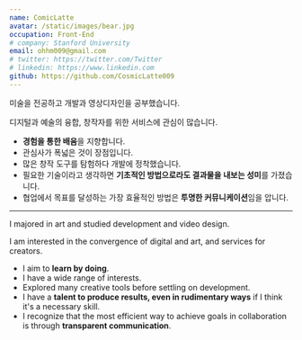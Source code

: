```yaml
---
name: ComicLatte
avatar: /static/images/bear.jpg
occupation: Front-End
# company: Stanford University
email: ohhm009@gmail.com
# twitter: https://twitter.com/Twitter
# linkedin: https://www.linkedin.com
github: https://github.com/CosmicLatte009
---
```


미술을 전공하고 개발과 영상디자인을 공부했습니다.

디지털과 예술의 융합, 창작자를 위한 서비스에 관심이 많습니다.

- **경험을 통한 배움**을 지향합니다.
- 관심사가 폭넓은 것이 장점입니다.
- 많은 창작 도구를 탐험하다 개발에 정착했습니다.
- 필요한 기술이라고 생각하면 **기초적인 방법으로라도 결과물을 내보는 성미**를 가졌습니다.
- 협업에서 목표를 달성하는 가장 효율적인 방법은 **투명한 커뮤니케이션**임을 압니다.

---

I majored in art and studied development and video design.

I am interested in the convergence of digital and art, and services for creators.

- I aim to **learn by doing**.
- I have a wide range of interests.
- Explored many creative tools before settling on development.
- I have a **talent to produce results, even in rudimentary ways** if I think it's a necessary skill.
- I recognize that the most efficient way to achieve goals in collaboration is through **transparent communication**.

